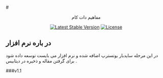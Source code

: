 #<p align="center">مفاهیم دات کام</p>

<p align="center">
<a href="https://packagist.org/packages/laravel/framework"><img src="https://poser.pugx.org/laravel/framework/v/stable.svg" alt="Latest Stable Version"></a>
<a href="https://packagist.org/packages/laravel/framework"><img src="https://poser.pugx.org/laravel/framework/license.svg" alt="License"></a>
</p>

## در باره نرم افزار 

در این مرحله سایدبار بوتسترپ اضافه شده و نرم افزار می بایست توسعه داده شود برای گرفتن مقاله و ذخیره در دیتابیس . 


###v1.1
